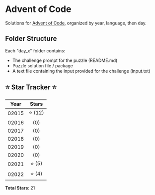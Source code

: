 # Advent of Code

Solutions for [Advent of Code](https://adventofcode.com), organized by year, language, then day.  

## Folder Structure

Each "day_x" folder contains:

- The challenge prompt for the puzzle (README.md)
- Puzzle solution file / package
- A text file containing the input provided for the challenge (input.txt)

## ⭐ Star Tracker ⭐

| Year  | Stars   |
|:-----:|:-------:|
| 02015 | ⭐ (12) |
| 02016 | (0)     |
| 02017 | (0)     |
| 02018 | (0)     |
| 02019 | (0)     |
| 02020 | (0)     |
| 02021 | ⭐ (5)  |
| 02022 | ⭐ (4)  |

**Total Stars**: 21
